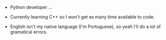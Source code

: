 - Python developer ...

- Currently learning C++ so I won't get as many time available to code.

- English isn't my native language (I'm Portuguese), so yeah I'll do a lot of gramatical errors.
